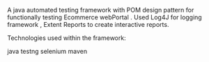 A java automated testing framework with POM design pattern for functionally testing Ecommerce webPortal .
Used Log4J for logging framework , Extent Reports to create interactive reports.

Technologies used within the framework:

java
testng
selenium
maven
